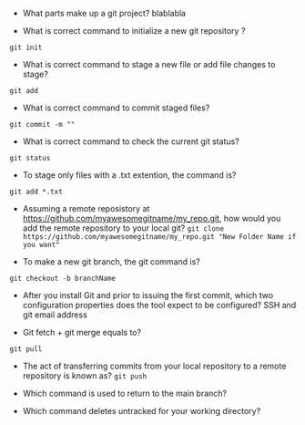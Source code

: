 - What parts make up a git project? blablabla

- What is correct command to initialize a new git repository ?

`git init`

- What is correct command to stage a new file or add file changes to stage?

`git add`

- What is correct command to commit staged files?

`git commit -m ""`

- What is correct command to check the current git status?

`git status`

- To stage only files with a .txt extention, the command is?

`git add *.txt`

- Assuming a remote reposistory at https://github.com/myawesomegitname/my_repo.git, how would you add the remote repository to your local git?
  `git clone https://github.com/myawesomegitname/my_repo.git "New Folder Name if you want"`

- To make a new git branch, the git command is?

`git checkout -b branchName`

- After you install Git and prior to issuing the first commit, which two configuration properties does the tool expect to be configured?
  SSH and git email address

- Git fetch + git merge equals to?

`git pull`

- The act of transferring commits from your local repository to a remote repository is known as?
  `git push`

- Which command is used to return to the main branch?

- Which command deletes untracked for your working directory?
